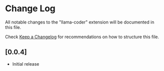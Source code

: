 # Change Log

All notable changes to the "llama-coder" extension will be documented in this file.

Check [Keep a Changelog](http://keepachangelog.com/) for recommendations on how to structure this file.

## [0.0.4]

- Initial release